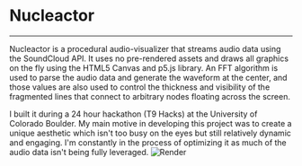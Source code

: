 # Nucleactor 
***
Nucleactor is a procedural audio-visualizer that streams audio data using the SoundCloud API. It uses no pre-rendered assets and draws all graphics on the fly using the HTML5 Canvas and p5.js library. An FFT algorithm is used to parse the audio data and generate the waveform at the center, and those values are also used to control the thickness and visibility of the fragmented lines that connect to arbitrary nodes floating across the screen.

I built it during a 24 hour hackathon (T9 Hacks) at the University of Colorado Boulder. My main motive in developing this project was to create a unique aesthetic which isn't too busy on the eyes but still relatively dynamic and engaging. I'm constantly in the process of optimizing it as much of the audio data isn't being fully leveraged.
![Render](https://mir-s3-cdn-cf.behance.net/project_modules/1400/02cd5543172121.57e5985a51b69.png)
